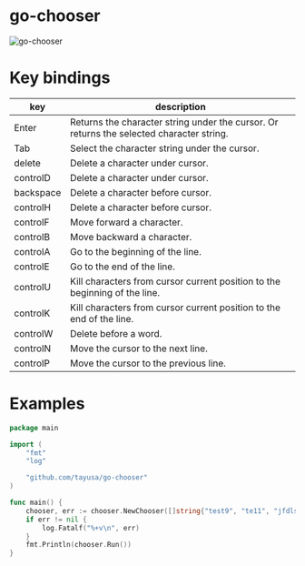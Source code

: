 # go-chooser
![go-chooser](https://user-images.githubusercontent.com/37957375/81494359-3d2fdd80-92e3-11ea-87a3-ed5df76b8da8.gif)

# Key bindings
| key | description |
| --- | ----------- |
| Enter | Returns the character string under the cursor. Or returns the selected character string. |
| Tab | Select the character string under the cursor. |
| delete | Delete a character under cursor. |
| controlD | Delete a character under cursor. |
| backspace | Delete a character before cursor. |
| controlH | Delete a character before cursor. |
| controlF | Move forward a character. |
| controlB | Move backward a character. |
| controlA | Go to the beginning of the line. |
| controlE | Go to the end of the line. |
| controlU | Kill characters from cursor current position to the beginning of the line. |
| controlK | Kill characters from cursor current position to the end of the line. |
| controlW | Delete before a word. |
| controlN | Move the cursor to the next line. |
| controlP | Move the cursor to the previous line. |

# Examples
```go
package main

import (
	"fmt"
	"log"

	"github.com/tayusa/go-chooser"
)

func main() {
	chooser, err := chooser.NewChooser([]string{"test9", "te11", "jfdls", "fdsaf", "daj", "fdsie", "feafii", "fdiaoeioa", "feiaofjl"})
	if err != nil {
		log.Fatalf("%+v\n", err)
	}
	fmt.Println(chooser.Run())
}
```
